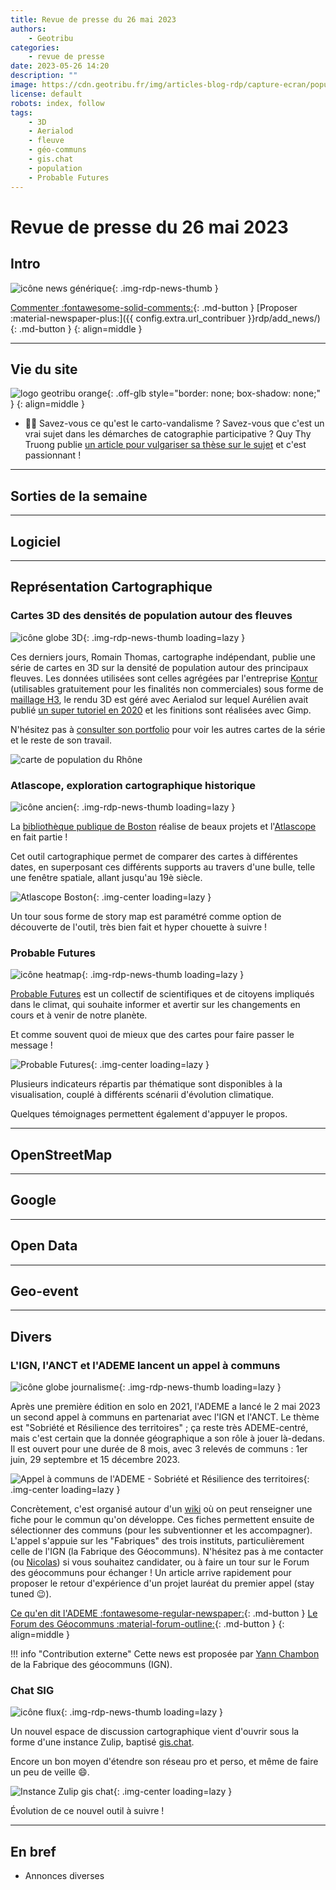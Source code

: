 ```yaml
---
title: Revue de presse du 26 mai 2023
authors:
    - Geotribu
categories:
    - revue de presse
date: 2023-05-26 14:20
description: ""
image: https://cdn.geotribu.fr/img/articles-blog-rdp/capture-ecran/population_fleuves_Rhone_Romain_Thomas.png
license: default
robots: index, follow
tags:
    - 3D
    - Aerialod
    - fleuve
    - géo-communs
    - gis.chat
    - population
    - Probable Futures
---
```


# Revue de presse du 26 mai 2023

## Intro

![icône news générique](https://cdn.geotribu.fr/img/internal/icons-rdp-news/news.png "icône news générique"){: .img-rdp-news-thumb }

[Commenter :fontawesome-solid-comments:](#__comments){: .md-button }
[Proposer :material-newspaper-plus:]({{ config.extra.url_contribuer }}rdp/add_news/){: .md-button }
{: align=middle }

----

## Vie du site

![logo geotribu orange](https://cdn.geotribu.fr/img/internal/charte/geotribu_logo_rectangle_384x80.png "logo geotribu orange"){: .off-glb style="border: none; box-shadow: none;" }
{: align=middle }

- :face_with_spiral_eyes: Savez-vous ce qu'est le carto-vandalisme ? Savez-vous que c'est un vrai sujet dans les démarches de catographie participative ? Quy Thy Truong publie [un article pour vulgariser sa thèse sur le sujet](/articles/2023/2023-05-24_carto-vandalisme_dans_OSM/) et c'est passionnant !

----

## Sorties de la semaine

----

## Logiciel

----

## Représentation Cartographique

### Cartes 3D des densités de population autour des fleuves

![icône globe 3D](https://cdn.geotribu.fr/img/logos-icones/divers/globe_3D.webp){: .img-rdp-news-thumb loading=lazy }

Ces derniers jours, Romain Thomas, cartographe indépendant, publie une série de cartes en 3D sur la densité de population autour des principaux fleuves. Les données utilisées sont celles agrégées par l'entreprise [Kontur](https://kontur.io) (utilisables gratuitement pour les finalités non commerciales) sous forme de [maillage H3](https://h3geo.org/), le rendu 3D est géré avec Aerialod sur lequel Aurélien avait publié [un super tutoriel en 2020](/articles/2020/2020-09-20_tutorial_aerialod.md) et les finitions sont réalisées avec Gimp.

N'hésitez pas à [consulter son portfolio](https://www.behance.net/romainsologne) pour voir les autres cartes de la série et le reste de son travail.

![carte de population du Rhône](https://cdn.geotribu.fr/img/articles-blog-rdp/capture-ecran/population_fleuves_Rhone_Romain_Thomas.png "Carte de la densité de population le long du Rhône. Crédits : Romain Thomas")

### Atlascope, exploration cartographique historique

![icône ancien](https://cdn.geotribu.fr/img/internal/icons-rdp-news/ancien.png){: .img-rdp-news-thumb loading=lazy }

La [bibliothèque publique de Boston](https://www.leventhalmap.org/) réalise de beaux projets et l'[Atlascope](https://www.atlascope.org/) en fait partie !

Cet outil cartographique permet de comparer des cartes à différentes dates, en superposant ces différents supports au travers d'une bulle, telle une fenêtre spatiale, allant jusqu'au 19è siècle.

![Atlascope Boston](https://cdn.geotribu.fr/img/articles-blog-rdp/atlascope_boston.png){: .img-center loading=lazy }

Un tour sous forme de story map est paramétré comme option de découverte de l'outil, très bien fait et hyper chouette à suivre !

### Probable Futures

![icône heatmap](https://cdn.geotribu.fr/img/internal/icons-rdp-news/heatmap.png){: .img-rdp-news-thumb loading=lazy }

[Probable Futures](https://probablefutures.org/maps/?selected_map=days_above_32c&map_version=latest&volume=heat&warming_scenario=1) est un collectif de scientifiques et de citoyens impliqués dans le climat, qui souhaite informer et avertir sur les changements en cours et à venir de notre planète.

Et comme souvent quoi de mieux que des cartes pour faire passer le message !

![Probable Futures](https://cdn.geotribu.fr/img/articles-blog-rdp/probable_futures.png){: .img-center loading=lazy }

Plusieurs indicateurs répartis par thématique sont disponibles à la visualisation, couplé à différents scénarii d'évolution climatique.

Quelques témoignages permettent également d'appuyer le propos.

----

## OpenStreetMap

----

## Google

----

## Open Data

----

## Geo-event

----

## Divers

### L'IGN, l'ANCT et l'ADEME lancent un appel à communs

![icône globe journalisme](https://cdn.geotribu.fr/img/internal/icons-rdp-news/journalisme.png "icône globe journalisme"){: .img-rdp-news-thumb loading=lazy }

Après une première édition en solo en 2021, l'ADEME a lancé le 2 mai 2023 un second appel à communs en partenariat avec l'IGN et l'ANCT. Le thème est "Sobriété et Résilience des territoires" ; ça reste très ADEME-centré, mais c'est certain que la donnée géographique a son rôle à jouer là-dedans. Il est ouvert pour une durée de 8 mois, avec 3 relevés de communs : 1er juin, 29 septembre et 15 décembre 2023.

![Appel à communs de l'ADEME - Sobriété et Résilience des territoires](https://cdn.geotribu.fr/img/articles-blog-rdp/capture-ecran/ademe_appel_communs_sobriete_resilience.webp){: .img-center loading=lazy }

Concrètement, c'est organisé autour d'un [wiki](https://wiki.resilience-territoire.ademe.fr/wiki/Accueil) où on peut renseigner une fiche pour le commun qu'on développe. Ces fiches permettent ensuite de sélectionner des communs (pour les subventionner et les accompagner).
L'appel s'appuie sur les "Fabriques" des trois instituts, particulièrement celle de l'IGN (la Fabrique des Géocommuns). N'hésitez pas à me contacter (ou [Nicolas](https://www.linkedin.com/in/berthelotnicolas/)) si vous souhaitez candidater, ou à faire un tour sur le Forum des géocommuns pour échanger ! Un article arrive rapidement pour proposer le retour d'expérience d'un projet lauréat du premier appel (stay tuned :wink:).

[Ce qu'en dit l'ADEME :fontawesome-regular-newspaper:](https://wiki.resilience-territoire.ademe.fr/wiki/Appel_%C3%A0_Communs_Sobri%C3%A9t%C3%A9_et_R%C3%A9silience_-_2023){: .md-button }
[Le Forum des Géocommuns :material-forum-outline:](https://forum.geocommuns.fr/){: .md-button }
{: align=middle }

!!! info "Contribution externe"
    Cette news est proposée par [Yann Chambon](https://www.linkedin.com/in/yann-chambon-42677b19b/) de la Fabrique des géocommuns (IGN).

### Chat SIG

![icône flux](https://cdn.geotribu.fr/img/internal/icons-rdp-news/flux.png "icône flux"){: .img-rdp-news-thumb loading=lazy }

Un nouvel espace de discussion cartographique vient d'ouvrir sous la forme d'une instance Zulip, baptisé [gis.chat](https://gis.chat).

Encore un bon moyen d'étendre son réseau pro et perso, et même de faire un peu de veille :smile:.

![Instance Zulip gis chat](https://cdn.geotribu.fr/img/articles-blog-rdp/zulip_gis_chat.png){: .img-center loading=lazy }

Évolution de ce nouvel outil à suivre !

----

## En bref

- Annonces diverses
